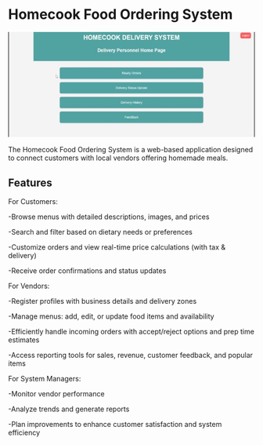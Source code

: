 # Homecook Food Ordering System
![Ecommerce Main Image](https://raw.githubusercontent.com/Anisnur22/Ecommerce/c44996da05b1fe45d947a670572cbebda1a2ab66/mainimage.jpg)

The Homecook Food Ordering System is a web-based application designed to connect customers with local vendors offering homemade meals.

## Features

For Customers:

-Browse menus with detailed descriptions, images, and prices

-Search and filter based on dietary needs or preferences

-Customize orders and view real-time price calculations (with tax & delivery)

-Receive order confirmations and status updates

For Vendors:

-Register profiles with business details and delivery zones

-Manage menus: add, edit, or update food items and availability

-Efficiently handle incoming orders with accept/reject options and prep time estimates

-Access reporting tools for sales, revenue, customer feedback, and popular items

For System Managers:

-Monitor vendor performance

-Analyze trends and generate reports

-Plan improvements to enhance customer satisfaction and system efficiency
